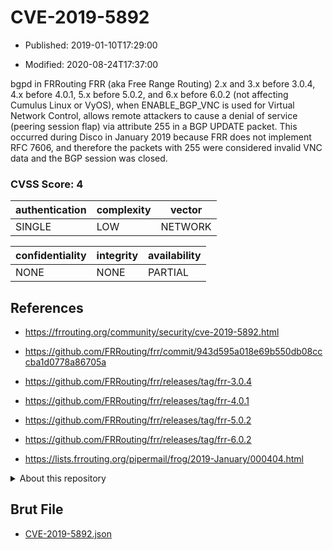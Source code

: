 # CVE-2019-5892

- Published: 2019-01-10T17:29:00

- Modified: 2020-08-24T17:37:00

bgpd in FRRouting FRR (aka Free Range Routing) 2.x and 3.x before 3.0.4, 4.x before 4.0.1, 5.x before 5.0.2, and 6.x before 6.0.2 (not affecting Cumulus Linux or VyOS), when ENABLE_BGP_VNC is used for Virtual Network Control, allows remote attackers to cause a denial of service (peering session flap) via attribute 255 in a BGP UPDATE packet. This occurred during Disco in January 2019 because FRR does not implement RFC 7606, and therefore the packets with 255 were considered invalid VNC data and the BGP session was closed.

### CVSS Score: **4**

| authentication | complexity | vector |
| --- | --- | --- |
| SINGLE | LOW | NETWORK |

| confidentiality | integrity | availability |
| --- | --- | --- |
| NONE | NONE | PARTIAL |

## References

* https://frrouting.org/community/security/cve-2019-5892.html

* https://github.com/FRRouting/frr/commit/943d595a018e69b550db08cccba1d0778a86705a

* https://github.com/FRRouting/frr/releases/tag/frr-3.0.4

* https://github.com/FRRouting/frr/releases/tag/frr-4.0.1

* https://github.com/FRRouting/frr/releases/tag/frr-5.0.2

* https://github.com/FRRouting/frr/releases/tag/frr-6.0.2

* https://lists.frrouting.org/pipermail/frog/2019-January/000404.html

<details>
<summary>About this repository</summary> 

  This repository is part of the project [Live Hack CVE](https://github.com/Live-Hack-CVE). Main website can be found [www.live-hack.org](https://www.live-hack.org) 
  
  Made by [Sn0wAlice](https://github.com/Sn0wAlice) for the people that care about security and need to have a feed of the latest CVEs. Hope you enjoy it, don't forget to star the repo and follow me on [Twitter](https://twitter.com/Sn0wAlice) and [Github](https://github.com/Sn0wAlice). And that is my [personnal website](https://www.alice-snow.me/)

  - [Home Page](https://github.com/Live-Hack-CVE)
  - [Framework](https://github.com/Live-Hack-CVE/cve-framework)
  - [CVE database](https://github.com/Live-Hack-CVE/full_database)
  - [Changelog](https://github.com/Live-Hack-CVE/Changelog)
</details>

## Brut File

* [CVE-2019-5892.json](https://raw.githubusercontent.com/Live-Hack-CVE/full_database/main/cves/2019/CVE-2019-5892.json)

